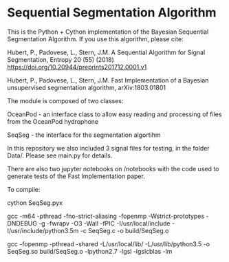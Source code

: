 # Sequential Segmentation Algorithm

This is the Python + Cython implementation of the Bayesian Sequential Segmentation Algorithm.
If you use this algorithm, please cite:

Hubert, P., Padovese, L., Stern, J.M. A Sequential Algorithm for Signal Segmentation, Entropy 20 (55)  (2018) https://doi.org/10.20944/preprints201712.0001.v1

Hubert, P., Padovese, L., Stern, J.M. Fast Implementation of a Bayesian unsupervised segmentation algorithm, arXiv:1803.01801

The module is composed of two classes: 

OceanPod - an interface class to allow easy reading and processing of files from the OceanPod hydrophone

SeqSeg - the interface for the segmentation algortihm

In this repository we also included 3 signal files for testing, in the folder Data/. Please see main.py for details.

There are also two jupyter notebooks on /notebooks with the code used to generate tests of the Fast Implementation paper.

To compile:

cython SeqSeg.pyx

gcc -m64 -pthread -fno-strict-aliasing -fopenmp -Wstrict-prototypes -DNDEBUG -g -fwrapv -O3 -Wall -fPIC -I/usr/local/include -I/usr/include/python3.5m -c SeqSeg.c -o build/SeqSeg.o

gcc -fopenmp -pthread -shared -L/usr/local/lib/ -L/usr/lib/python3.5 -o SeqSeg.so  build/SeqSeg.o -lpython2.7  -lgsl -lgslcblas -lm

